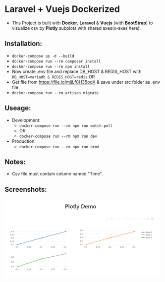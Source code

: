 # Laravel + Vuejs Dockerized
- This Project is built with **Docker**, **Laravel** & **Vuejs** (with **BootStrap**) to visualize csv by **Plotly** subplots with shared axes(x-axes here).

## Installation:

- ```docker-compose up -d --build```
- ```docker-compose run --rm composer install```
- ```docker-compose run --rm npm install```
- Now create .env file and replace DB_HOST & REDIS_HOST with ```DB_HOST=mariadb & REDIS_HOST=redis```
OR 
- Get file from https://file.io/mjjLf8H35oqX & save under src folder as .env file
- ```docker-compose run --rm artisan migrate```

## Useage:

- Development:
    - ```docker-compose run --rm npm run watch-poll``` 
    - OR 
    - ```docker-compose run --rm npm run dev```
- Production:
    - ```docker-compose run --rm npm run prod```

## Notes:
- Csv file must contain column named "Time".

## Screenshots:

![Plots](docs/images/screenshot.png?raw=true "Plots")
